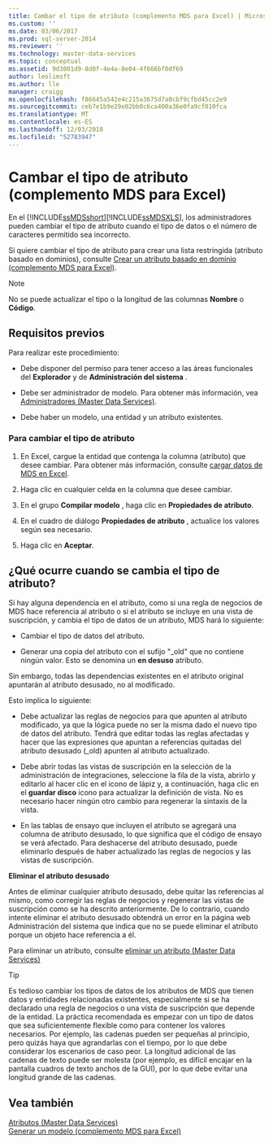 ```yaml
---
title: Cambar el tipo de atributo (complemento MDS para Excel) | Microsoft Docs
ms.custom: ''
ms.date: 03/06/2017
ms.prod: sql-server-2014
ms.reviewer: ''
ms.technology: master-data-services
ms.topic: conceptual
ms.assetid: 9d3001d9-8d0f-4e4a-8e04-4f666bf0df69
author: leolimsft
ms.author: lle
manager: craigg
ms.openlocfilehash: f86645a542e4c215a3675d7a0cbf9cfbd45cc2e9
ms.sourcegitcommit: ceb7e1b9e29e02bb0c6ca400a36e0fa9cf010fca
ms.translationtype: MT
ms.contentlocale: es-ES
ms.lasthandoff: 12/03/2018
ms.locfileid: "52783947"
---
```

# <a name="change-the-attribute-type-mds-add-in-for-excel"></a>Cambar el tipo de atributo (complemento MDS para Excel)
  En el [!INCLUDE[ssMDSshort](../../includes/ssmdsshort-md.md)][!INCLUDE[ssMDSXLS](../../includes/ssmdsxls-md.md)], los administradores pueden cambiar el tipo de atributo cuando el tipo de datos o el número de caracteres permitido sea incorrecto.  
  
 Si quiere cambiar el tipo de atributo para crear una lista restringida (atributo basado en dominios), consulte [Crear un atributo basado en dominio &#40;complemento MDS para Excel&#41;](create-a-domain-based-attribute-mds-add-in-for-excel.md).  
  
> [!NOTE]  
>  No se puede actualizar el tipo o la longitud de las columnas **Nombre** o **Código**.  
  
## <a name="prerequisites"></a>Requisitos previos  
 Para realizar este procedimiento:  
  
-   Debe disponer del permiso para tener acceso a las áreas funcionales del **Explorador** y de **Administración del sistema** .  
  
-   Debe ser administrador de modelo. Para obtener más información, vea [Administradores &#40;Master Data Services&#41;](../administrators-master-data-services.md).  
  
-   Debe haber un modelo, una entidad y un atributo existentes.  
  
### <a name="to-change-the-attribute-type"></a>Para cambiar el tipo de atributo  
  
1.  En Excel, cargue la entidad que contenga la columna (atributo) que desee cambiar. Para obtener más información, consulte [cargar datos de MDS en Excel](export-data-to-excel-from-master-data-services.md).  
  
2.  Haga clic en cualquier celda en la columna que desee cambiar.  
  
3.  En el grupo **Compilar modelo** , haga clic en **Propiedades de atributo**.  
  
4.  En el cuadro de diálogo **Propiedades de atributo** , actualice los valores según sea necesario.  
  
5.  Haga clic en **Aceptar**.  
  
## <a name="what-happens-when-you-change-the-attribute-type"></a>¿Qué ocurre cuando se cambia el tipo de atributo?  
 Si hay alguna dependencia en el atributo, como si una regla de negocios de MDS hace referencia al atributo o si el atributo se incluye en una vista de suscripción, y cambia el tipo de datos de un atributo, MDS hará lo siguiente:  
  
-   Cambiar el tipo de datos del atributo.  
  
-   Generar una copia del atributo con el sufijo "_old" que no contiene ningún valor. Esto se denomina un **en desuso** atributo.  
  
 Sin embargo, todas las dependencias existentes en el atributo original apuntarán al atributo desusado, no al modificado.  
  
 Esto implica lo siguiente:  
  
-   Debe actualizar las reglas de negocios para que apunten al atributo modificado, ya que la lógica puede no ser la misma dado el nuevo tipo de datos del atributo. Tendrá que editar todas las reglas afectadas y hacer que las expresiones que apuntan a referencias quitadas del atributo desusado (_old) apunten al atributo actualizado.  
  
-   Debe abrir todas las vistas de suscripción en la selección de la administración de integraciones, seleccione la fila de la vista, abrirlo y editarlo al hacer clic en el icono de lápiz y, a continuación, haga clic en el **guardar disco** icono para actualizar la definición de vista. No es necesario hacer ningún otro cambio para regenerar la sintaxis de la vista.  
  
-   En las tablas de ensayo que incluyen el atributo se agregará una columna de atributo desusado, lo que significa que el código de ensayo se verá afectado. Para deshacerse del atributo desusado, puede eliminarlo después de haber actualizado las reglas de negocios y las vistas de suscripción.  
  
 **Eliminar el atributo desusado**  
  
 Antes de eliminar cualquier atributo desusado, debe quitar las referencias al mismo, como corregir las reglas de negocios y regenerar las vistas de suscripción como se ha descrito anteriormente. De lo contrario, cuando intente eliminar el atributo desusado obtendrá un error en la página web Administración del sistema que indica que no se puede eliminar el atributo porque un objeto hace referencia a él.  
  
 Para eliminar un atributo, consulte [eliminar un atributo &#40;Master Data Services&#41;](../delete-an-attribute-master-data-services.md)  
  
> [!TIP]  
>  Es tedioso cambiar los tipos de datos de los atributos de MDS que tienen datos y entidades relacionadas existentes, especialmente si se ha declarado una regla de negocios o una vista de suscripción que depende de la entidad. La práctica recomendada es empezar con un tipo de datos que sea suficientemente flexible como para contener los valores necesarios. Por ejemplo, las cadenas pueden ser pequeñas al principio, pero quizás haya que agrandarlas con el tiempo, por lo que debe considerar los escenarios de caso peor. La longitud adicional de las cadenas de texto puede ser molesta (por ejemplo, es difícil encajar en la pantalla cuadros de texto anchos de la GUI), por lo que debe evitar una longitud grande de las cadenas.  
  
## <a name="see-also"></a>Vea también  
 [Atributos &#40;Master Data Services&#41;](../attributes-master-data-services.md)   
 [Generar un modelo &#40;complemento MDS para Excel&#41;](building-a-model-mds-add-in-for-excel.md)  
  
  
